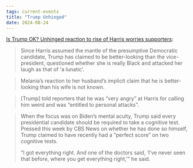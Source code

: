 ```yaml
---
tags: current-events
title: "Trump Unhinged"
date: 2024-08-24
---
```


[Is Trump OK? Unhinged reaction to rise of Harris worries supporters](https://www.theguardian.com/us-news/article/2024/aug/24/donald-trump-mental-fitness-campaign): 

> Since Harris assumed the mantle of the presumptive Democratic candidate, Trump has claimed to be better-looking than the vice-president, questioned whether she is really Black and attacked her laugh as that of 'a lunatic'.

> Melania’s reaction to her husband’s implicit claim that he is better-looking than his wife is not known.

> [Trump] told reporters that he was “very angry” at Harris for calling him weird and was “entitled to personal attacks”.

> When the focus was on Biden’s mental acuity, Trump said every presidential candidate should be required to take a cognitive test. Pressed this week by CBS News on whether he has done so himself, Trump claimed to have recently had a “perfect score” on two cognitive tests.
>
> “I got everything right. And one of the doctors said, ‘I’ve never seen that before, where you get everything right,’” he said.
